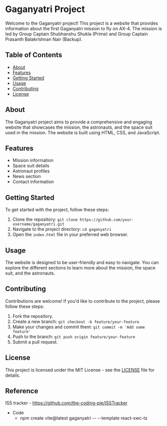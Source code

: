 # Gaganyatri Project

Welcome to the Gaganyatri project! This project is a website that provides information about the first Gaganyatri mission to fly on AX-4. The mission is led by Group Captain Shubhanshu Shukla (Prime) and Group Captain Prasanth Balakrishnan Nair (Backup).

## Table of Contents

- [About](#about)
- [Features](#features)
- [Getting Started](#getting-started)
- [Usage](#usage)
- [Contributing](#contributing)
- [License](#license)

## About

The Gaganyatri project aims to provide a comprehensive and engaging website that showcases the mission, the astronauts, and the space suit used in the mission. The website is built using HTML, CSS, and JavaScript.

## Features

- Mission information
- Space suit details
- Astronaut profiles
- News section
- Contact information

## Getting Started

To get started with the project, follow these steps:

1. Clone the repository: `git clone https://github.com/your-username/gaganyatri.git`
2. Navigate to the project directory: `cd gaganyatri`
3. Open the `index.html` file in your preferred web browser.

## Usage

The website is designed to be user-friendly and easy to navigate. You can explore the different sections to learn more about the mission, the space suit, and the astronauts.

## Contributing

Contributions are welcome! If you'd like to contribute to the project, please follow these steps:

1. Fork the repository.
2. Create a new branch: `git checkout -b feature/your-feature`
3. Make your changes and commit them: `git commit -m 'Add some feature'`
4. Push to the branch: `git push origin feature/your-feature`
5. Submit a pull request.

## License

This project is licensed under the MIT License - see the [LICENSE](LICENSE) file for details.

## Reference

ISS tracker - https://github.com/the-coding-pie/ISSTracker


- Code
  - npm create vite@latest gaganyatri -- --template react-swc-ts